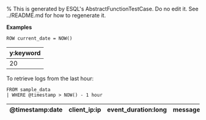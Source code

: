 % This is generated by ESQL's AbstractFunctionTestCase. Do no edit it. See ../README.md for how to regenerate it.

**Examples**

```esql
ROW current_date = NOW()
```

| y:keyword |
| --- |
| 20 |

To retrieve logs from the last hour:

```esql
FROM sample_data
| WHERE @timestamp > NOW() - 1 hour
```

| @timestamp:date | client_ip:ip | event_duration:long | message:keyword |
| --- | --- | --- | --- |
